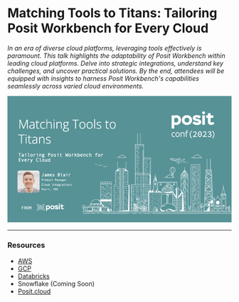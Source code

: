 # Matching Tools to Titans: Tailoring Posit Workbench for Every Cloud

*In an era of diverse cloud platforms, leveraging tools effectively is
paramount. This talk highlights the adaptability of Posit Workbench within
leading cloud platforms. Delve into strategic integrations, understand key
challenges, and uncover practical solutions. By the end, attendees will be
equipped with insights to harness Posit Workbench's capabilities seamlessly
across varied cloud environments.*

[![Title Slide](img/title-slide.jpeg)](slides/slides.pdf)

---

### Resources
- [AWS](https://docs.aws.amazon.com/sagemaker/latest/dg/rstudio.html)
- [GCP](https://cloud.google.com/workstations/docs/develop-code-using-posit-workbench-rstudio)
- [Databricks](https://posit.co/blog/reporting-on-nyc-taxi-data-with-rstudio-and-databricks/)
- Snowflake (Coming Soon)
- [Posit.cloud](https://posit.cloud/)
